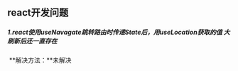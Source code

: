 ## react开发问题

##### 	1.react使用useNavagate跳转路由时传递State后，用useLocation获取的值 大刷新后还一直存在  

​		**解决方法：**未解决

